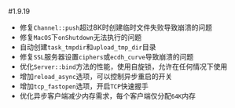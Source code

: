 #1.9.19

* 修复`Channel::push`超过8K时创建临时文件失败导致崩溃的问题
* 修复`MacOS`下`onShutdown`无法执行的问题
* 自动创建`task_tmpdir`和`upload_tmp_dir`目录
* 修复`SSL`服务器设置`ciphers`或`ecdh_curve`导致崩溃的问题
* 优化`Server::bind`方法的性能，使用自旋锁，允许在任何情况下使用
* 增加`reload_async`选项，可以控制异步重启的开关
* 增加`tcp_fastopen`选项，开启`TCP`快速握手
* 优化异步客户端减少内存需求，每个客户端仅分配`64K`内存
